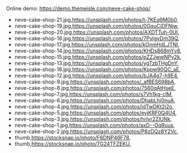 Online demo: https://demo.themeisle.com/neve-cake-shop/

- neve-cake-shop-21.jpg,https://unsplash.com/photos/t-7KEq9M0b0,
- neve-cake-shop-19.jpg,https://unsplash.com/photos/0GquCjDFNjw,
- neve-cake-shop-20.jpg,https://unsplash.com/photos/AXDTTuh-0UI,
- neve-cake-shop-18.jpg,https://unsplash.com/photos/7PylgvDm39Q,
- neve-cake-shop-17.jpg,https://unsplash.com/photos/kOnmHdLJTNI,
- neve-cake-shop-14.jpg,https://unsplash.com/photos/KHDs868mYv8,
- neve-cake-shop-15.jpg,https://unsplash.com/photos/pZZJwwNPy2k,
- neve-cake-shop-13.jpg,https://unsplash.com/photos/ygTzbTHgDnY,
- neve-cake-shop-16.jpg,https://unsplash.com/photos/Kppw90QC_aE,
- neve-cake-shop-12.jpg,https://unsplash.com/photos/bJA4g7-h9E4,
- neve-cake-shop-9.jpg,https://unsplash.com/photos/_afBES698bA,
- neve-cake-shop-8.jpg,https://unsplash.com/photos/7560qAtHseE,
- neve-cake-shop-7.jpg,https://unsplash.com/photos/s7Vh1kg-clM,
- neve-cake-shop-6.jpg,https://unsplash.com/photos/DhabLhi0nuA,
- neve-cake-shop-4.jpg,https://unsplash.com/photos/idTwDKt2j2o,
- neve-cake-shop-5.jpg,https://unsplash.com/photos/eyjKRF0Q4U4,
- neve-cake-shop-3.jpg,https://unsplash.com/photos/hrlvr2ZlUNk,
- neve-cake-shop-1.jpg,https://unsplash.com/photos/axD--Oq9uus,
- neve-cake-shop-2.jpg,https://unsplash.com/photos/P8zDQz8Y2Vc,
- thumb,https://stocksnap.io/photo/F6DNP46F78,
- thumb,https://stocksnap.io/photo/7G24TFZEKU,